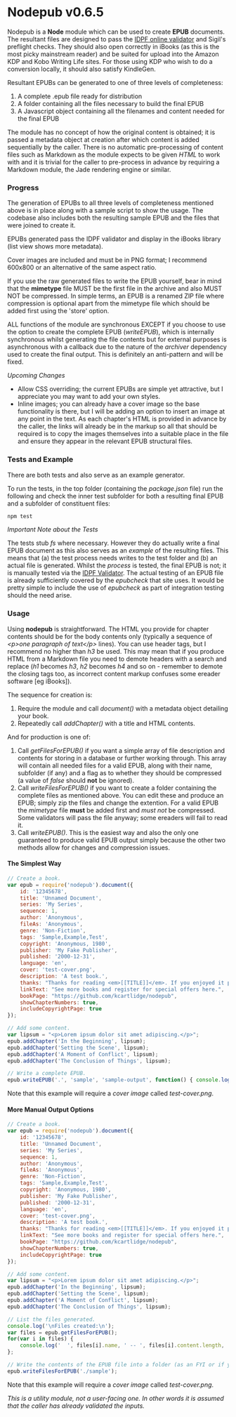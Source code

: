 # Nodepub v0.6.5

Nodepub is a **Node** module which can be used to create **EPUB** documents. The resultant files are designed to pass the [IDPF online validator](http://validator.idpf.org) and Sigil's preflight checks. They should also open correctly in iBooks (as this is the most picky mainstream reader) and be suited for upload into the Amazon KDP and Kobo Writing Life sites. For those using KDP who wish to do a conversion locally, it should also satisfy KindleGen.

Resultant EPUBs can be generated to one of three levels of completeness:

1. A complete .epub file ready for distribution
2. A folder containing all the files necessary to build the final EPUB
3. A Javascript object containing all the filenames and content needed for the final EPUB


The module has no concept of how the original content is obtained; it is passed a metadata object at creation after which content is added sequentially by the caller. There is no automatic pre-processing of content files such as Markdown as the module expects to be given *HTML* to work with and it is trivial for the caller to pre-process in advance by requiring a Markdown module, the Jade rendering engine or similar.

### Progress ###

The generation of EPUBs to all three levels of completeness mentioned above is in place along with a sample script to show the usage. The codebase also includes both the resulting sample EPUB and the files that were joined to create it.

EPUBs generated pass the IDPF validator and display in the iBooks library (list view shows more metadata).

Cover images are included and must be in PNG format; I recommend 600x800 or an alternative of the same aspect ratio.

If you use the raw generated files to write the EPUB yourself, bear in mind that the **mimetype** file MUST be the first file in the archive and also MUST NOT be compressed. In simple terms, an EPUB is a renamed ZIP file where compression is optional apart from the mimetype file which should be added first using the 'store' option.

ALL functions of the module are synchronous EXCEPT if you choose to use the option to create the complete EPUB (*writeEPUB*), which is internally synchronous whilst generating the file contents but for external purposes is asynchronous with a callback due to the nature of the *archiver* dependency used to create the final output.
This is definitely an anti-pattern and will be fixed.


*Upcoming Changes*

* Allow CSS overriding; the current EPUBs are simple yet attractive, but I appreciate you may want to add your own styles.
* Inline images; you can already have a cover image so the base functionality is there, but I will be adding an option to insert an image at any point in the text. As each chapter's HTML is provided in advance by the caller, the links will already be in the markup so all that should be required is to copy the images themselves into a suitable place in the file and ensure they appear in the relevant EPUB structural files.

### Tests and Example ###

There are both tests and also serve as an example generator.

To run the tests, in the top folder (containing the *package.json* file) run the following and check the inner test subfolder for both a resulting final EPUB and a subfolder of constituent files:

``` javascript
npm test
```

*Important Note about the Tests*

The tests stub *fs* where necessary.
However they do actually write a final EPUB document as this also serves as an *example* of the resulting files.
This means that (a) the test process needs writes to the test folder and (b) an actual file is generated.
Whilst the *process* is tested, the final EPUB is not; it is manually tested via the [IDPF Validator](http://validator.idpf.org/).
The actual testing of an EPUB file is already sufficiently covered by the *epubcheck* that site uses.
It would be pretty simple to include the use of *epubcheck* as part of integration testing should the need arise.

### Usage ###

Using **nodepub** is straightforward. The HTML you provide for chapter contents should be for the body contents only (typically a sequence of *&lt;p>one paragraph of text&lt;/p>* lines).
You can use header tags, but I recommend no higher than *h3* be used. This may mean that if you produce HTML from a Markdown file you need to demote headers with a search and replace (*h1* becomes *h3*, *h2* becomes *h4* and so on - remember to demote the closing tags too, as incorrect content markup confuses some ereader software [eg iBooks]).

The sequence for creation is:

1. Require the module and call *document()* with a metadata object detailing your book.
1. Repeatedly call *addChapter()* with a title and HTML contents.

And for production is one of:

1. Call *getFilesForEPUB()* if you want a simple array of file description and contents for storing in a database or further working through. This array will contain all needed files for a valid EPUB, along with their name, subfolder (if any) and a flag as to whether they should be compressed (a value of *false* should **not** be ignored).
1. Call *writeFilesForEPUB()* if you want to create a folder containing the complete files as mentioned above. You can edit these and produce an EPUB; simply zip the files and change the extention. For a valid EPUB the *mimetype* file **must** be added first and *must not* be compressed. Some validators will pass the file anyway; some ereaders will fail to read it.
1. Call *writeEPUB()*. This is the easiest way and also the only one guaranteed to produce valid EPUB output simply because the other two methods allow for changes and compression issues.


#### The Simplest Way ####

```javascript
// Create a book.
var epub = require('nodepub').document({
	id: '12345678',
	title: 'Unnamed Document',
	series: 'My Series',
	sequence: 1,
	author: 'Anonymous',
	fileAs: 'Anonymous',
	genre: 'Non-Fiction',
	tags: 'Sample,Example,Test',
	copyright: 'Anonymous, 1980',
	publisher: 'My Fake Publisher',
	published: '2000-12-31',
	language: 'en',
	cover: 'test-cover.png',
	description: 'A test book.',
	thanks: "Thanks for reading <em>[[TITLE]]</em>. If you enjoyed it please consider leaving a review where you purchased it.",
	linkText: "See more books and register for special offers here.",
	bookPage: "https://github.com/kcartlidge/nodepub",
	showChapterNumbers: true,
	includeCopyrightPage: true
});

// Add some content.
var lipsum = "<p>Lorem ipsum dolor sit amet adipiscing.</p>";
epub.addChapter('In the Beginning', lipsum);
epub.addChapter('Setting the Scene', lipsum);
epub.addChapter('A Moment of Conflict', lipsum);
epub.addChapter('The Conclusion of Things', lipsum);

// Write a complete EPUB.
epub.writeEPUB('.', 'sample', 'sample-output', function() { console.log('\nFinished.\n'); });
```

Note that this example will require a *cover image* called *test-cover.png*.

#### More Manual Output Options ####

```javascript
// Create a book.
var epub = require('nodepub').document({
	id: '12345678',
	title: 'Unnamed Document',
	series: 'My Series',
	sequence: 1,
	author: 'Anonymous',
	fileAs: 'Anonymous',
	genre: 'Non-Fiction',
	tags: 'Sample,Example,Test',
	copyright: 'Anonymous, 1980',
	publisher: 'My Fake Publisher',
	published: '2000-12-31',
	language: 'en',
	cover: 'test-cover.png',
	description: 'A test book.',
	thanks: "Thanks for reading <em>[[TITLE]]</em>. If you enjoyed it please consider leaving a review where you purchased it.",
	linkText: "See more books and register for special offers here.",
	bookPage: "https://github.com/kcartlidge/nodepub",
	showChapterNumbers: true,
	includeCopyrightPage: true
});

// Add some content.
var lipsum = "<p>Lorem ipsum dolor sit amet adipiscing.</p>";
epub.addChapter('In the Beginning', lipsum);
epub.addChapter('Setting the Scene', lipsum);
epub.addChapter('A Moment of Conflict', lipsum);
epub.addChapter('The Conclusion of Things', lipsum);

// List the files generated.
console.log('\nFiles created:\n');
var files = epub.getFilesForEPUB();
for(var i in files) {
	console.log('  ', files[i].name, ' -- ', files[i].content.length, 'bytes');
};

// Write the contents of the EPUB file into a folder (as an FYI or if you wish to modify it).
epub.writeFilesForEPUB('./sample');
```

Note that this example will require a *cover image* called *test-cover.png*.

*This is a utility module, not a user-facing one. In other words it is assumed that the caller has already validated the inputs.*
